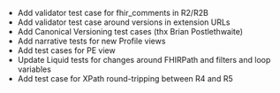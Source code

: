 * Add validator test case for fhir_comments in R2/R2B
* Add validator test case around versions in extension URLs
* Add Canonical Versioning test cases (thx Brian Postlethwaite)
* Add narrative tests for new Profile views
* Add test cases for PE view 
* Update Liquid tests for changes around FHIRPath and filters and loop variables
* Add test case for XPath round-tripping between R4 and R5
